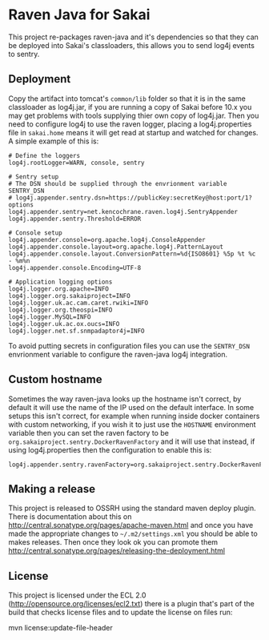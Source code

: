 # Raven Java for Sakai

This project re-packages raven-java and it's dependencies so that they can be deployed into Sakai's classloaders, this
allows you to send log4j events to sentry.

## Deployment

Copy the artifact into tomcat's `common/lib` folder so that it is in the same classloader as log4j.jar, if you are
running a copy of Sakai before 10.x you may get problems with tools supplying thier own copy of log4j.jar. Then
you need to configure log4j to use the raven logger, placing a log4j.properties file in `sakai.home` means it will
get read at startup and watched for changes. A simple example of this is:

    # Define the loggers
    log4j.rootLogger=WARN, console, sentry
    
    # Sentry setup
    # The DSN should be supplied through the envrionment variable SENTRY_DSN
    # log4j.appender.sentry.dsn=https://publicKey:secretKey@host:port/1?options
    log4j.appender.sentry=net.kencochrane.raven.log4j.SentryAppender
    log4j.appender.sentry.Threshold=ERROR
    
    # Console setup
    log4j.appender.console=org.apache.log4j.ConsoleAppender
    log4j.appender.console.layout=org.apache.log4j.PatternLayout
    log4j.appender.console.layout.ConversionPattern=%d{ISO8601} %5p %t %c - %m%n
    log4j.appender.console.Encoding=UTF-8
    
    # Application logging options
    log4j.logger.org.apache=INFO
    log4j.logger.org.sakaiproject=INFO
    log4j.logger.uk.ac.cam.caret.rwiki=INFO
    log4j.logger.org.theospi=INFO
    log4j.logger.MySQL=INFO
    log4j.logger.uk.ac.ox.oucs=INFO
    log4j.logger.net.sf.snmpadaptor4j=INFO
    
To avoid putting secrets in configuration files you can use the `SENTRY_DSN` envrionment variable to configure the 
raven-java log4j integration.

## Custom hostname

Sometimes the way raven-java looks up the hostname isn't correct, by default it will use the name of the IP used
on the default interface. In some setups this isn't correct, for example when running inside docker containers with
custom networking, if you wish it to just use the `HOSTNAME` environment variable then you can set the raven factory
to be `org.sakaiproject.sentry.DockerRavenFactory` and it will use that instead, if using log4j.properties then the
configuration to enable this is:

    log4j.appender.sentry.ravenFactory=org.sakaiproject.sentry.DockerRavenFactory
    
## Making a release

This project is released to OSSRH using the standard maven deploy plugin. There is documentation about this on
http://central.sonatype.org/pages/apache-maven.html and once you have made the appropriate changes to 
`~/.m2/settings.xml` you should be able to makes releases. Then once they look ok you can promote them
http://central.sonatype.org/pages/releasing-the-deployment.html

## License

This project is licensed under the ECL 2.0 (http://opensource.org/licenses/ecl2.txt) there is a plugin that's part
of the build that checks license files and to update the license on files run:

   mvn license:update-file-header


